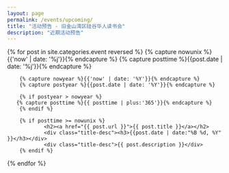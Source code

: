 ```yaml
---
layout: page
permalink: /events/upcoming/
title: "活动预告 - 旧金山湾区硅谷华人读书会"
description: "近期活动预告"
---
```


<div class="tiles">
{% for post in site.categories.event reversed %} 
        {% capture nowunix %}{{'now' | date: '%j'}}{% endcapture %}
        {% capture posttime %}{{post.date | date: '%j'}}{% endcapture %}

        {% capture nowyear %}{{'now' | date: '%Y'}}{% endcapture %}
        {% capture postyear %}{{post.date | date: '%Y'}}{% endcapture %}

        {% if postyear > nowyear %} 
  	   {% capture posttime %}{{ posttime | plus:'365'}}{% endcapture %}
        {% endif %}

        {% if posttime >= nowunix %}
                <h2><a href="{{ post.url }}">{{ post.title }}</a></h2>
                <div class="title-desc"><h3>{{post.date | date:"%B %d, %Y" }}</h3></div>
                <div class="title-desc">{{ post.description }}</div>
        {% endif %}
{% endfor %}
</div><!-- /.tiles -->
